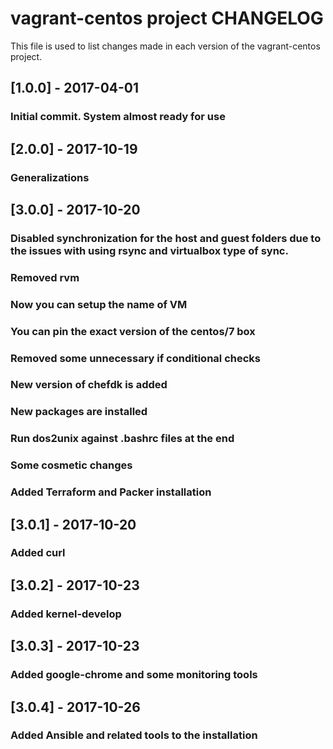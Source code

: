 vagrant-centos project CHANGELOG
============================

This file is used to list changes made in each version of the vagrant-centos project.

## [1.0.0] - 2017-04-01
### Initial commit. System almost ready for use

## [2.0.0] - 2017-10-19
### Generalizations

## [3.0.0] - 2017-10-20
### Disabled synchronization for  the host and guest folders due to the issues with using rsync and virtualbox type of sync.
### Removed rvm
### Now you can setup the name of VM
### You can pin the exact version of the centos/7 box
### Removed some unnecessary if conditional checks
### New version of chefdk is added
### New packages are installed
### Run dos2unix against .bashrc files at the end
### Some cosmetic changes
### Added Terraform and Packer installation

## [3.0.1] - 2017-10-20
### Added curl

## [3.0.2] - 2017-10-23
### Added kernel-develop

## [3.0.3] - 2017-10-23
### Added google-chrome and some monitoring tools

## [3.0.4] - 2017-10-26
### Added Ansible and related tools to the installation
